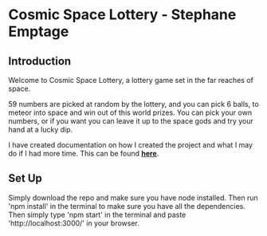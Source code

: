 # Cosmic Space Lottery - Stephane Emptage

## Introduction
 
Welcome to Cosmic Space Lottery, a lottery game set in the far reaches of space.

59 numbers are picked at random by the lottery, and you can pick 6 balls, to meteor into space and win out of this world prizes. You can pick your own numbers, or if you want you can leave it up to the space gods and try your hand at a lucky dip.

I have created documentation on how I created the project and what I may do if I had more time. This can be found **[here]()**.

## Set Up

Simply download the repo and make sure you have node installed. 
Then run 'npm install' in the terminal to make sure you have all the dependencies. 
Then simply type 'npm start' in the terminal and paste 'http://localhost:3000/' in your browser.
